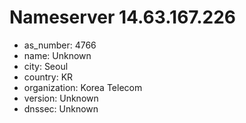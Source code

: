 # Nameserver 14.63.167.226

* as_number: 4766
* name: Unknown
* city: Seoul
* country: KR
* organization: Korea Telecom
* version: Unknown
* dnssec: Unknown
